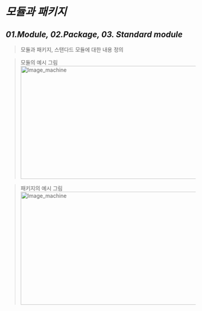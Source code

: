 *모듈과 패키지*
=============  

*01.Module, 02.Package, 03. Standard module*
-------
> 모듈과 패키지, 스탠다드 모듈에 대한 내용 정의 

> 모듈의 예시 그림  
<img src="https://user-images.githubusercontent.com/66001539/119265203-d1d05980-bc20-11eb-820b-9c211d1f3690.png" width="600px" height="300px" title="px(픽셀) 크기 설정" alt="Image_machine"></img><br/>  
  
> 패키지의 예시 그림  
<img src="https://user-images.githubusercontent.com/66001539/120498641-56c62a80-c3fa-11eb-9885-5b8ebcdf7ff8.png" width="600px" height="300px" title="px(픽셀) 크기 설정" alt="Image_machine"></img><br/>  
